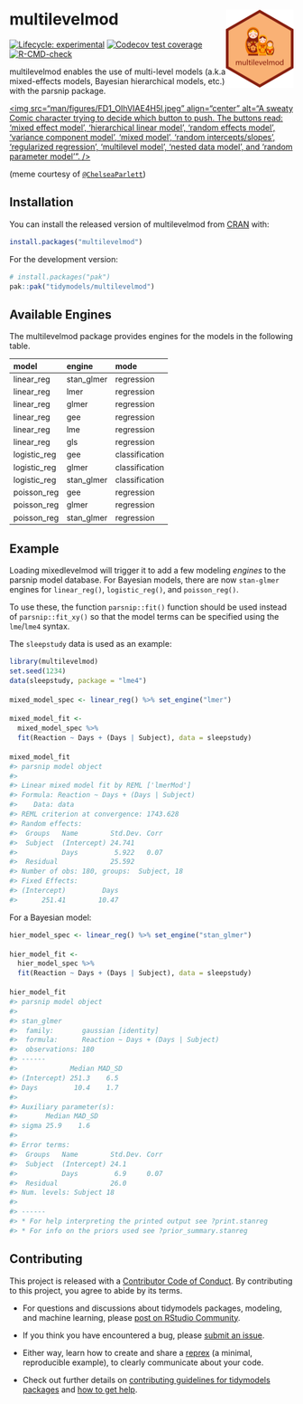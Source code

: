 
<!-- README.md is generated from README.Rmd. Please edit that file -->

# multilevelmod <a href="https://multilevelmod.tidymodels.org/"><img src="man/figures/logo.png" align="right" height="138" alt="3 nesting dolls on an orange background" /></a>

<!-- badges: start -->

[![Lifecycle:
experimental](https://img.shields.io/badge/lifecycle-experimental-orange.svg)](https://lifecycle.r-lib.org/articles/stages.html)
[![Codecov test
coverage](https://codecov.io/gh/tidymodels/multilevelmod/branch/main/graph/badge.svg)](https://app.codecov.io/gh/tidymodels/multilevelmod?branch=main)
[![R-CMD-check](https://github.com/tidymodels/multilevelmod/actions/workflows/R-CMD-check.yaml/badge.svg)](https://github.com/tidymodels/multilevelmod/actions/workflows/R-CMD-check.yaml)
<!-- badges: end -->

multilevelmod enables the use of multi-level models (a.k.a mixed-effects
models, Bayesian hierarchical models, etc.) with the parsnip package.

<a href="https://pbs.twimg.com/media/FD1_OIhVIAE4H5l?format=jpg&name=small">\<img
src=“man/figures/FD1_OIhVIAE4H5l.jpeg” align=“center” alt=“A sweaty
Comic character trying to decide which button to push. The buttons read:
‘mixed effect model’, ‘hierarchical linear model’, ‘random effects
model’, ‘variance component model’, ‘mixed model’, ‘random
intercepts/slopes’, ‘regularized regression’, ‘multilevel model’,
‘nested data model’, and ‘random parameter model’”. /\></a>

(meme courtesy of
[`@ChelseaParlett`](https://twitter.com/ChelseaParlett))

## Installation

You can install the released version of multilevelmod from
[CRAN](https://cran.r-project.org) with:

``` r
install.packages("multilevelmod")
```

For the development version:

``` r
# install.packages("pak")
pak::pak("tidymodels/multilevelmod")
```

## Available Engines

The multilevelmod package provides engines for the models in the
following table.

| model        | engine     | mode           |
|:-------------|:-----------|:---------------|
| linear_reg   | stan_glmer | regression     |
| linear_reg   | lmer       | regression     |
| linear_reg   | glmer      | regression     |
| linear_reg   | gee        | regression     |
| linear_reg   | lme        | regression     |
| linear_reg   | gls        | regression     |
| logistic_reg | gee        | classification |
| logistic_reg | glmer      | classification |
| logistic_reg | stan_glmer | classification |
| poisson_reg  | gee        | regression     |
| poisson_reg  | glmer      | regression     |
| poisson_reg  | stan_glmer | regression     |

## Example

Loading mixedlevelmod will trigger it to add a few modeling *engines* to
the parsnip model database. For Bayesian models, there are now
`stan-glmer` engines for `linear_reg()`, `logistic_reg()`, and
`poisson_reg()`.

To use these, the function `parsnip::fit()` function should be used
instead of `parsnip::fit_xy()` so that the model terms can be specified
using the `lme`/`lme4` syntax.

The `sleepstudy` data is used as an example:

``` r
library(multilevelmod)
set.seed(1234)
data(sleepstudy, package = "lme4")

mixed_model_spec <- linear_reg() %>% set_engine("lmer")

mixed_model_fit <- 
  mixed_model_spec %>% 
  fit(Reaction ~ Days + (Days | Subject), data = sleepstudy)

mixed_model_fit
#> parsnip model object
#> 
#> Linear mixed model fit by REML ['lmerMod']
#> Formula: Reaction ~ Days + (Days | Subject)
#>    Data: data
#> REML criterion at convergence: 1743.628
#> Random effects:
#>  Groups   Name        Std.Dev. Corr
#>  Subject  (Intercept) 24.741       
#>           Days         5.922   0.07
#>  Residual             25.592       
#> Number of obs: 180, groups:  Subject, 18
#> Fixed Effects:
#> (Intercept)         Days  
#>      251.41        10.47
```

For a Bayesian model:

``` r
hier_model_spec <- linear_reg() %>% set_engine("stan_glmer")

hier_model_fit <- 
  hier_model_spec %>% 
  fit(Reaction ~ Days + (Days | Subject), data = sleepstudy)

hier_model_fit
#> parsnip model object
#> 
#> stan_glmer
#>  family:       gaussian [identity]
#>  formula:      Reaction ~ Days + (Days | Subject)
#>  observations: 180
#> ------
#>             Median MAD_SD
#> (Intercept) 251.3    6.5 
#> Days         10.4    1.7 
#> 
#> Auxiliary parameter(s):
#>       Median MAD_SD
#> sigma 25.9    1.6  
#> 
#> Error terms:
#>  Groups   Name        Std.Dev. Corr
#>  Subject  (Intercept) 24.1         
#>           Days         6.9     0.07
#>  Residual             26.0         
#> Num. levels: Subject 18 
#> 
#> ------
#> * For help interpreting the printed output see ?print.stanreg
#> * For info on the priors used see ?prior_summary.stanreg
```

## Contributing

This project is released with a [Contributor Code of
Conduct](https://www.contributor-covenant.org/version/2/0/CODE_OF_CONDUCT.html).
By contributing to this project, you agree to abide by its terms.

- For questions and discussions about tidymodels packages, modeling, and
  machine learning, please [post on RStudio
  Community](https://community.rstudio.com/new-topic?category_id=15&tags=tidymodels,question).

- If you think you have encountered a bug, please [submit an
  issue](https://github.com/tidymodels/multilevelmod/issues).

- Either way, learn how to create and share a
  [reprex](https://community.rstudio.com/new-topic?category_id=15&tags=tidymodels,question)
  (a minimal, reproducible example), to clearly communicate about your
  code.

- Check out further details on [contributing guidelines for tidymodels
  packages](https://www.tidymodels.org/contribute/) and [how to get
  help](https://www.tidymodels.org/help/).
